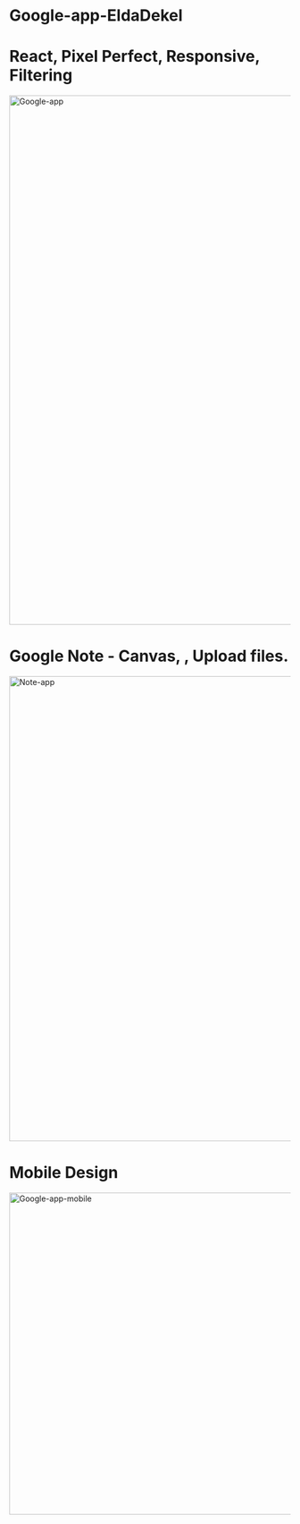 # Google-app-EldaDekel

# React, Pixel Perfect, Responsive, Filtering

<img width="947" alt="Google-app" src="https://user-images.githubusercontent.com/109578899/193601290-bc4edfa8-3dbe-46e4-b2db-d3f7d5415ca9.png">

# Google Note - Canvas, , Upload files.
<img width="832" alt="Note-app" src="https://user-images.githubusercontent.com/109578899/193601629-1806c30b-5e2c-4955-b00b-abdc86eb4081.png">

# Mobile Design
<img width="576" alt="Google-app-mobile" src="https://user-images.githubusercontent.com/109578899/193601931-c4c40792-f4c9-48d2-a2ad-4f23447b6cc0.png">
